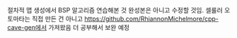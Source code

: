 절차적 맵 생성에서 BSP 알고리즘 연습해본 것 완성본은 아니고 수정할 것임.
셀룰러 오토마타는 직접 만든 건 아니고 https://github.com/RhiannonMichelmore/cpp-cave-gen에서 가져왔음 더 공부해서 보완 예정

